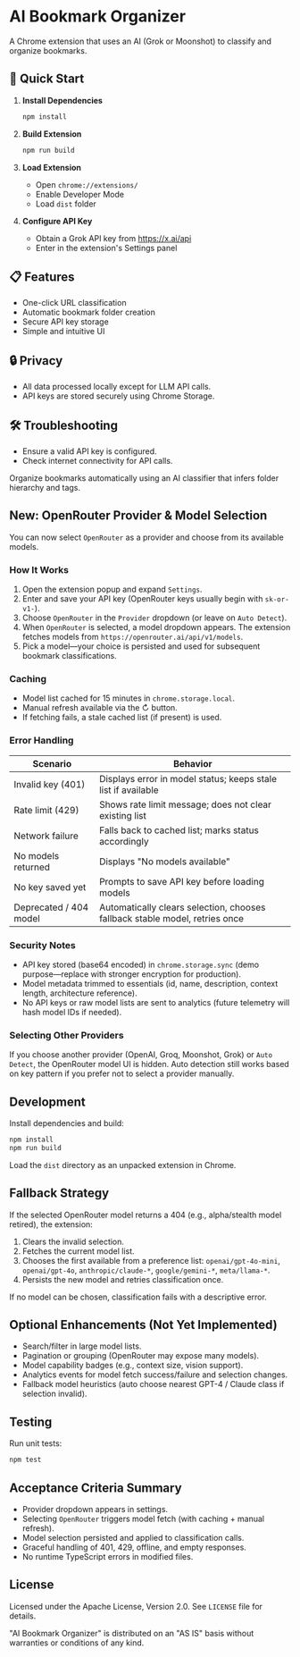 # AI Bookmark Organizer

A Chrome extension that uses an AI (Grok or Moonshot) to classify and organize bookmarks.

## 🚀 Quick Start

1. **Install Dependencies**
   ```bash
   npm install
   ```

2. **Build Extension**
   ```bash
   npm run build
   ```

3. **Load Extension**
   - Open `chrome://extensions/`
   - Enable Developer Mode
   - Load `dist` folder

4. **Configure API Key**
   - Obtain a Grok API key from https://x.ai/api
   - Enter in the extension's Settings panel

## 📋 Features
- One-click URL classification
- Automatic bookmark folder creation
- Secure API key storage
- Simple and intuitive UI

## 🔒 Privacy
- All data processed locally except for LLM API calls.
- API keys are stored securely using Chrome Storage.

## 🛠️ Troubleshooting
- Ensure a valid API key is configured.
- Check internet connectivity for API calls.

Organize bookmarks automatically using an AI classifier that infers folder hierarchy and tags.

## New: OpenRouter Provider & Model Selection
You can now select `OpenRouter` as a provider and choose from its available models.

### How It Works
1. Open the extension popup and expand `Settings`.
2. Enter and save your API key (OpenRouter keys usually begin with `sk-or-v1-`).
3. Choose `OpenRouter` in the `Provider` dropdown (or leave on `Auto Detect`).
4. When `OpenRouter` is selected, a model dropdown appears. The extension fetches models from `https://openrouter.ai/api/v1/models`.
5. Pick a model—your choice is persisted and used for subsequent bookmark classifications.

### Caching
- Model list cached for 15 minutes in `chrome.storage.local`.
- Manual refresh available via the ↻ button.
- If fetching fails, a stale cached list (if present) is used.

### Error Handling
| Scenario | Behavior |
|----------|----------|
| Invalid key (401) | Displays error in model status; keeps stale list if available |
| Rate limit (429) | Shows rate limit message; does not clear existing list |
| Network failure | Falls back to cached list; marks status accordingly |
| No models returned | Displays "No models available" |
| No key saved yet | Prompts to save API key before loading models |
| Deprecated / 404 model | Automatically clears selection, chooses fallback stable model, retries once |

### Security Notes
- API key stored (base64 encoded) in `chrome.storage.sync` (demo purpose—replace with stronger encryption for production).
- Model metadata trimmed to essentials (id, name, description, context length, architecture reference).
- No API keys or raw model lists are sent to analytics (future telemetry will hash model IDs if needed).

### Selecting Other Providers
If you choose another provider (OpenAI, Groq, Moonshot, Grok) or `Auto Detect`, the OpenRouter model UI is hidden. Auto detection still works based on key pattern if you prefer not to select a provider manually.

## Development
Install dependencies and build:
```bash
npm install
npm run build
```
Load the `dist` directory as an unpacked extension in Chrome.

## Fallback Strategy
If the selected OpenRouter model returns a 404 (e.g., alpha/stealth model retired), the extension:
1. Clears the invalid selection.
2. Fetches the current model list.
3. Chooses the first available from a preference list: `openai/gpt-4o-mini`, `openai/gpt-4o`, `anthropic/claude-*`, `google/gemini-*`, `meta/llama-*`.
4. Persists the new model and retries classification once.

If no model can be chosen, classification fails with a descriptive error.

## Optional Enhancements (Not Yet Implemented)
- Search/filter in large model lists.
- Pagination or grouping (OpenRouter may expose many models).
- Model capability badges (e.g., context size, vision support).
- Analytics events for model fetch success/failure and selection changes.
- Fallback model heuristics (auto choose nearest GPT-4 / Claude class if selection invalid).

## Testing
Run unit tests:
```bash
npm test
```

## Acceptance Criteria Summary
- Provider dropdown appears in settings.
- Selecting `OpenRouter` triggers model fetch (with caching + manual refresh).
- Model selection persisted and applied to classification calls.
- Graceful handling of 401, 429, offline, and empty responses.
- No runtime TypeScript errors in modified files.

## License
Licensed under the Apache License, Version 2.0. See `LICENSE` file for details.

"AI Bookmark Organizer" is distributed on an "AS IS" basis without warranties or conditions of any kind.